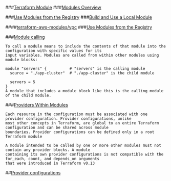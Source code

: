 ###[Terraform Module](https://learn.hashicorp.com/collections/terraform/modules)
###[Modules Overview](https://learn.hashicorp.com/tutorials/terraform/module?in=terraform/modules)

###[Use Modules from the Registry](https://learn.hashicorp.com/tutorials/terraform/module-use?in=terraform/modules)
###[Build and Use a Local Module](https://learn.hashicorp.com/tutorials/terraform/module-create?in=terraform/modules)

####[terraform-aws-modules/vpc](https://registry.terraform.io/modules/terraform-aws-modules/vpc/aws/2.21.0)
###[Use Modules from the Registry](https://learn.hashicorp.com/tutorials/terraform/module-use?in=terraform/modules)

###[Module calling](https://www.terraform.io/docs/language/modules/syntax.html#calling-a-child-module)
```text
To call a module means to include the contents of that module into the configuration with specific values for its
input variables. Modules are called from within other modules using module blocks:

module "servers" {          # "servers" is the calling module
  source = "./app-cluster"  # "./app-cluster" is the child module

  servers = 5
}
A module that includes a module block like this is the calling module of the child module.
```

###[Providers Within Modules](https://www.terraform.io/docs/language/modules/develop/providers.html)
```text
Each resource in the configuration must be associated with one provider configuration. Provider configurations, unlike
most other concepts in Terraform, are global to an entire Terraform configuration and can be shared across module 
boundaries. Provider configurations can be defined only in a root Terraform module

A module intended to be called by one or more other modules must not contain any provider blocks. A module 
containing its own provider configurations is not compatible with the for_each, count, and depends_on arguments 
that were introduced in Terraform v0.13
```

##[Provider configurations]()